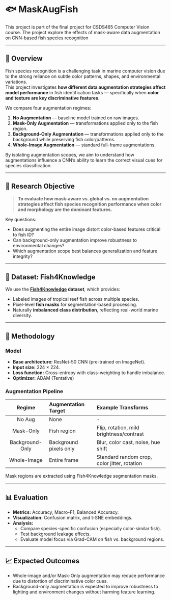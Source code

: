 # 🐟 MaskAugFish

This project is part of the final project for CSDS465 Computer Vision course. The project explore the effects of mask-aware data augmentation on CNN-based fish species recognition

---

## 📘 Overview

Fish species recognition is a challenging task in marine computer vision due to the strong reliance on subtle color patterns, shapes, and environmental variations.  
This project investigates **how different data augmentation strategies affect model performance** in fish identification tasks — specifically when **color and texture are key discriminative features**.

We compare four augmentation regimes:

1. **No Augmentation** — baseline model trained on raw images.  
2. **Mask-Only Augmentation** — transformations applied only to the fish region.  
3. **Background-Only Augmentation** — transformations applied only to the background while preserving fish color/patterns.  
4. **Whole-Image Augmentation** — standard full-frame augmentations.

By isolating augmentation scopes, we aim to understand how augmentations influence a CNN’s ability to learn the correct visual cues for species classification.

---

## 🎯 Research Objective

> **To evaluate how mask-aware vs. global vs. no augmentation strategies affect fish species recognition performance when color and morphology are the dominant features.**

Key questions:

- Does augmenting the entire image distort color-based features critical to fish ID?  
- Can background-only augmentation improve robustness to environmental changes?  
- Which augmentation scope best balances generalization and feature integrity?

---

## 🐠 Dataset: Fish4Knowledge

We use the **[Fish4Knowledge](https://homepages.inf.ed.ac.uk/rbf/Fish4Knowledge/GROUNDTRUTH/RECOG/) dataset**, which provides:

- Labeled images of tropical reef fish across multiple species.  
- Pixel-level **fish masks** for segmentation-based processing.  
- Naturally **imbalanced class distribution**, reflecting real-world marine diversity.  

---

## 🧠 Methodology

### Model

- **Base architecture:** ResNet-50 CNN (pre-trained on ImageNet).  
- **Input size:** 224 × 224.  
- **Loss function:** Cross-entropy with class-weighting to handle imbalance.  
- **Optimizer:** ADAM (Tentative)

### Augmentation Pipeline

| Regime | Augmentation Target | Example Transforms |
|:-------:|:--------------------|:-------------------|
| No Aug | None | - |
| Mask-Only | Fish region | Flip, rotation, mild brightness/contrast |
| Background-Only | Background pixels only | Blur, color cast, noise, hue shift |
| Whole-Image | Entire frame | Standard random crop, color jitter, rotation |

Mask regions are extracted using Fish4Knowledge segmentation masks.

---

## 📊 Evaluation

- **Metrics:** Accuracy, Macro-F1, Balanced Accuracy.  
- **Visualization:** Confusion matrix, and t-SNE embeddings.  
- **Analysis:**  
  - Compare species-specific confusion (especially color-similar fish).  
  - Test background leakage effects.  
  - Evaluate model focus via Grad-CAM on fish vs. background regions.

---

## 📈 Expected Outcomes

- Whole-image and/or Mask-Only augmentation may reduce performance due to distortion of discriminative color cues.  
- Background-only augmentation is expected to improve robustness to lighting and environment changes without harming feature learning.  
